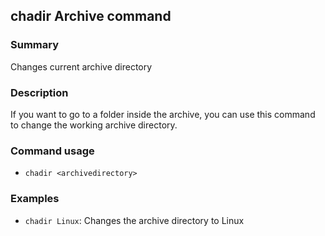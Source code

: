 ## chadir Archive command

### Summary

Changes current archive directory

### Description

If you want to go to a folder inside the archive, you can use this command to change the working archive directory.

### Command usage

* `chadir <archivedirectory>`

### Examples

* `chadir Linux`: Changes the archive directory to Linux
